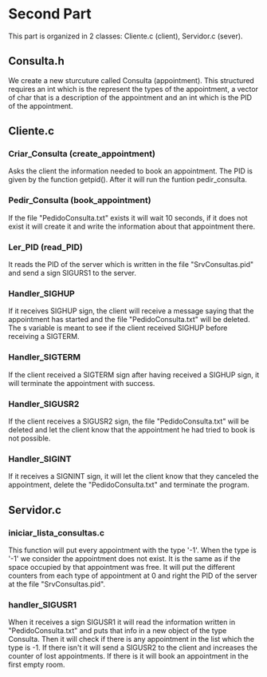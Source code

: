# Second Part
This part is organized in 2 classes: Cliente.c (client), Servidor.c (sever).

## Consulta.h
We create a new sturcuture called Consulta (appointment). This structured requires an int which is the represent the types of the appointment, a vector of char that is a description of the appointment and an int which is the PID of the appointment. 

## Cliente.c

### Criar_Consulta (create_appointment)
Asks the client the information needed to book an appointment. The PID is given by the function getpid(). After it will run the funtion pedir_consulta.

### Pedir_Consulta (book_appointment)
If the file "PedidoConsulta.txt" exists it will wait 10 seconds, if it does not exist it will create it and write the information about that appointment there. 

### Ler_PID (read_PID)
It reads the PID of the server which is written in the file "SrvConsultas.pid" and send a sign SIGURS1 to the server.

### Handler_SIGHUP
If it receives SIGHUP sign, the client will receive a message saying that the appointment has started and the file "PedidoConsulta.txt" will be deleted. The s variable is meant to see if the client received SIGHUP before receiving a SIGTERM.

### Handler_SIGTERM
If the client received a SIGTERM sign after having received a SIGHUP sign, it will terminate the appointment with success.

### Handler_SIGUSR2
If the client receives a SIGUSR2 sign, the file "PedidoConsulta.txt" will be deleted and let the client know that the appointment he had tried to book is not possible.

### Handler_SIGINT
If it receives a SIGNINT sign, it will let the client know that they canceled the appointment, delete the "PedidoConsulta.txt" and terminate the program.

## Servidor.c

### iniciar_lista_consultas.c
This function will put every appointment with the type '-1'. When the type is '-1' we consider the appointment does not exist. It is the same as if the space occupied by that appointment was free. It will put the different counters from each type of appointment at 0 and right the PID of the server at the file "SrvConsultas.pid".

### handler_SIGUSR1
When it receives a sign SIGUSR1 it will read the information written in "PedidoConsulta.txt" and puts that info in a new object of the type Consulta. Then it will check if there is any appointment in the list which the type is -1. If there isn't it will send a SIGUSR2 to the client and increases the counter of lost appointments. If there is it will book an appointment in the first empty room.

